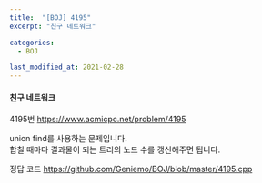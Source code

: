 ```yaml
---
title:  "[BOJ] 4195"
excerpt: "친구 네트워크"

categories:
  - BOJ

last_modified_at: 2021-02-28
---
```


#### 친구 네트워크

4195번 <https://www.acmicpc.net/problem/4195>

union find를 사용하는 문제입니다.<br>
합칠 때마다 결과물이 되는 트리의 노드 수를 갱신해주면 됩니다.

정답 코드 <https://github.com/Geniemo/BOJ/blob/master/4195.cpp>